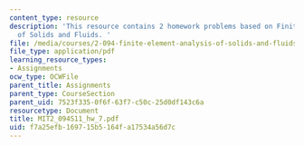 ```yaml
---
content_type: resource
description: 'This resource contains 2 homework problems based on Finite Element Analysis
  of Solids and Fluids. '
file: /media/courses/2-094-finite-element-analysis-of-solids-and-fluids-ii-spring-2011/f7a25efb169715b5164fa17534a56d7c_MIT2_094S11_hw_7.pdf
file_type: application/pdf
learning_resource_types:
- Assignments
ocw_type: OCWFile
parent_title: Assignments
parent_type: CourseSection
parent_uid: 7523f335-0f6f-63f7-c50c-25d0df143c6a
resourcetype: Document
title: MIT2_094S11_hw_7.pdf
uid: f7a25efb-1697-15b5-164f-a17534a56d7c
---
```

